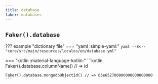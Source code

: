 ```yaml
---
title: database
faker: databases
---
```


## `Faker().database`

??? example "dictionary file"
    === "yaml :simple-yaml:"
        ```yaml
        --8<-- "core/src/main/resources/locales/en/database.yml"
        ```

=== "kotlin :material-language-kotlin:"
    ```kotlin
    Faker().database.columnName() // => id

    Faker().database.mongodbObjectId() // => 65e652700000000000000000
    ```
